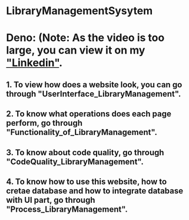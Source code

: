 # LibraryManagementSysytem

# Deno: (Note: As the video is too large, you can view it on my ["Linkedin"](https://www.linkedin.com/feed/update/urn:li:activity:7232799497750208513/).

## 1. To view how does a website look, you can go through "UserInterface_LibraryManagement".
## 2. To know what operations does each page perform, go through "Functionality_of_LibraryManagement".
## 3. To know about code quality, go through "CodeQuality_LibraryManagement".
## 4. To know how to use this website, how to cretae database and how to integrate database with UI part, go through "Process_LibraryManagement".
